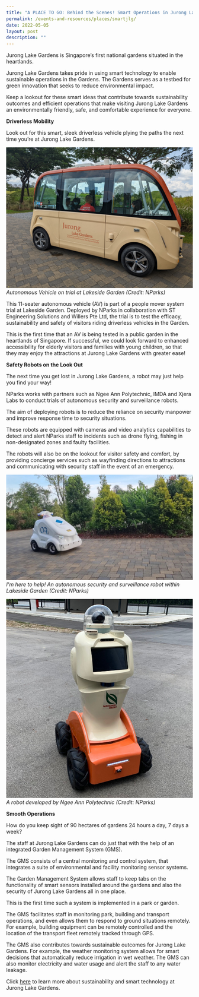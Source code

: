 ```yaml
---
title: "A PLACE TO GO: Behind the Scenes! Smart Operations in Jurong Lake Gardens"
permalink: /events-and-resources/places/smartjlg/
date: 2022-05-05
layout: post
description: ""
---
```

Jurong Lake Gardens is Singapore’s first national gardens situated in the heartlands. 

Jurong Lake Gardens takes pride in using smart technology to enable sustainable operations in the Gardens. The Gardens serves as a testbed for green innovation that seeks to reduce environmental impact.

Keep a lookout for these smart ideas that contribute towards sustainability outcomes and efficient operations that make visiting Jurong Lake Gardens an environmentally friendly, safe, and comfortable experience for everyone.

**Driverless Mobility**

Look out for this smart, sleek driverless vehicle plying the paths the next time you’re at Jurong Lake Gardens. 

![](/images/July%202022%20Update/AV.jpg)
*Autonomous Vehicle on trial at Lakeside Garden (Credit: NParks)*

This 11-seater autonomous vehicle (AV) is part of a people mover system trial at Lakeside Garden. Deployed by NParks in collaboration with ST Engineering Solutions and Willers Pte Ltd, the trial is to test the efficacy, sustainability and safety of visitors riding driverless vehicles in the Garden. 

This is the first time that an AV is being tested in a public garden in the heartlands of Singapore. If successful, we could look forward to enhanced accessibility for elderly visitors and families with young children, so that they may enjoy the attractions at Jurong Lake Gardens with greater ease!

**Safety Robots on the Look Out**

The next time you get lost in Jurong Lake Gardens, a robot may just help you find your way!

NParks works with partners such as Ngee Ann Polytechnic, IMDA and Xjera Labs to conduct trials of autonomous security and surveillance robots. 

The aim of deploying robots is to reduce the reliance on security manpower and improve response time to security situations. 

These robots are equipped with cameras and video analytics capabilities to detect and alert NParks staff to incidents such as drone flying, fishing in non-designated zones and faulty facilities. 

The robots will also be on the lookout for visitor safety and comfort, by providing concierge services such as wayfinding directions to attractions and communicating with security staff in the event of an emergency. 

![](/images/July%202022%20Update/robot.jpg)
*I'm here to help! An autonomous security and surveillance robot within Lakeside Garden (Credit: NParks)*

![](/images/July%202022%20Update/Ngee%20Ann%20Polytechnic%20robot.jpg)
*A robot developed by Ngee Ann Polytechnic (Credit: NParks)*

**Smooth Operations**

How do you keep sight of 90 hectares of gardens 24 hours a day, 7 days a week? 

The staff at Jurong Lake Gardens can do just that with the help of an integrated Garden Management System (GMS). 

The GMS consists of a central monitoring and control system, that integrates a suite of environmental and facility monitoring sensor systems.

The Garden Management System allows staff to keep tabs on the functionality of smart sensors installed around the gardens and also the security of Jurong Lake Gardens all in one place. 

This is the first time such a system is implemented in a park or garden. 

The GMS facilitates staff in monitoring park, building and transport operations, and even allows them to respond to ground situations remotely. For example, building equipment can be remotely controlled and the location of the transport fleet remotely tracked through GPS. 

The GMS also contributes towards sustainable outcomes for Jurong Lake Gardens. For example, the weather monitoring system allows for smart decisions that automatically reduce irrigation in wet weather.  The GMS can also monitor electricity and water usage and alert the staff to any water leakage. 

Click [here](https://www.nparks.gov.sg/juronglakegardens/who-we-are/jurong-lake-gardens) to learn more about sustainability and smart technology at Jurong Lake Gardens.